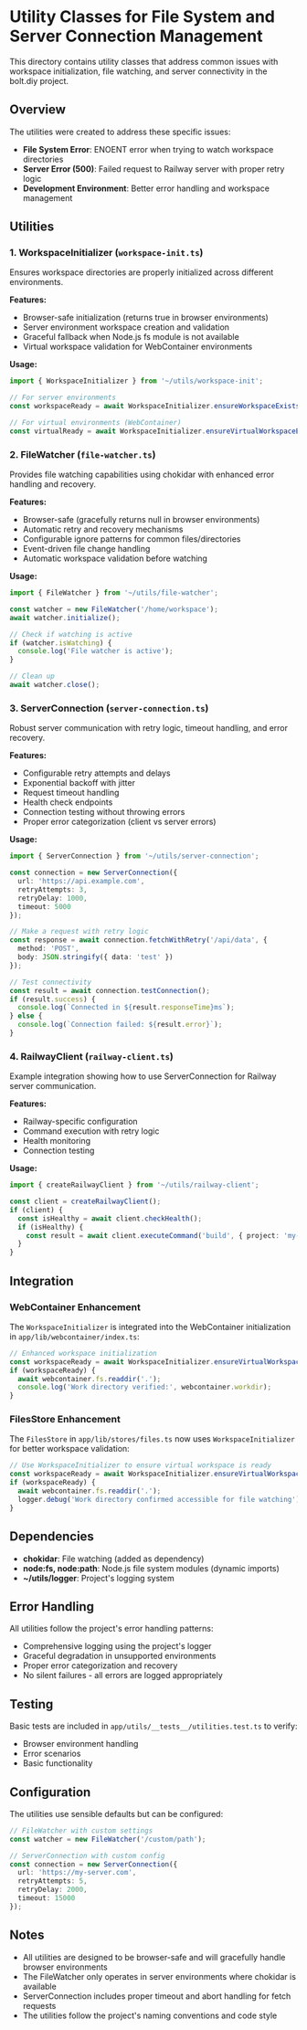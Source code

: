 # Utility Classes for File System and Server Connection Management

This directory contains utility classes that address common issues with workspace initialization, file watching, and server connectivity in the bolt.diy project.

## Overview

The utilities were created to address these specific issues:
- **File System Error**: ENOENT error when trying to watch workspace directories
- **Server Error (500)**: Failed request to Railway server with proper retry logic
- **Development Environment**: Better error handling and workspace management

## Utilities

### 1. WorkspaceInitializer (`workspace-init.ts`)

Ensures workspace directories are properly initialized across different environments.

**Features:**
- Browser-safe initialization (returns true in browser environments)
- Server environment workspace creation and validation
- Graceful fallback when Node.js fs module is not available
- Virtual workspace validation for WebContainer environments

**Usage:**
```typescript
import { WorkspaceInitializer } from '~/utils/workspace-init';

// For server environments
const workspaceReady = await WorkspaceInitializer.ensureWorkspaceExists('/home/workspace');

// For virtual environments (WebContainer)
const virtualReady = await WorkspaceInitializer.ensureVirtualWorkspaceExists('.');
```

### 2. FileWatcher (`file-watcher.ts`)

Provides file watching capabilities using chokidar with enhanced error handling and recovery.

**Features:**
- Browser-safe (gracefully returns null in browser environments)
- Automatic retry and recovery mechanisms
- Configurable ignore patterns for common files/directories
- Event-driven file change handling
- Automatic workspace validation before watching

**Usage:**
```typescript
import { FileWatcher } from '~/utils/file-watcher';

const watcher = new FileWatcher('/home/workspace');
await watcher.initialize();

// Check if watching is active
if (watcher.isWatching) {
  console.log('File watcher is active');
}

// Clean up
await watcher.close();
```

### 3. ServerConnection (`server-connection.ts`)

Robust server communication with retry logic, timeout handling, and error recovery.

**Features:**
- Configurable retry attempts and delays
- Exponential backoff with jitter
- Request timeout handling
- Health check endpoints
- Connection testing without throwing errors
- Proper error categorization (client vs server errors)

**Usage:**
```typescript
import { ServerConnection } from '~/utils/server-connection';

const connection = new ServerConnection({
  url: 'https://api.example.com',
  retryAttempts: 3,
  retryDelay: 1000,
  timeout: 5000
});

// Make a request with retry logic
const response = await connection.fetchWithRetry('/api/data', {
  method: 'POST',
  body: JSON.stringify({ data: 'test' })
});

// Test connectivity
const result = await connection.testConnection();
if (result.success) {
  console.log(`Connected in ${result.responseTime}ms`);
} else {
  console.log(`Connection failed: ${result.error}`);
}
```

### 4. RailwayClient (`railway-client.ts`)

Example integration showing how to use ServerConnection for Railway server communication.

**Features:**
- Railway-specific configuration
- Command execution with retry logic
- Health monitoring
- Connection testing

**Usage:**
```typescript
import { createRailwayClient } from '~/utils/railway-client';

const client = createRailwayClient();
if (client) {
  const isHealthy = await client.checkHealth();
  if (isHealthy) {
    const result = await client.executeCommand('build', { project: 'my-app' });
  }
}
```

## Integration

### WebContainer Enhancement

The `WorkspaceInitializer` is integrated into the WebContainer initialization in `app/lib/webcontainer/index.ts`:

```typescript
// Enhanced workspace initialization
const workspaceReady = await WorkspaceInitializer.ensureVirtualWorkspaceExists('.');
if (workspaceReady) {
  await webcontainer.fs.readdir('.');
  console.log('Work directory verified:', webcontainer.workdir);
}
```

### FilesStore Enhancement

The `FilesStore` in `app/lib/stores/files.ts` now uses `WorkspaceInitializer` for better workspace validation:

```typescript
// Use WorkspaceInitializer to ensure virtual workspace is ready
const workspaceReady = await WorkspaceInitializer.ensureVirtualWorkspaceExists('.');
if (workspaceReady) {
  await webcontainer.fs.readdir('.');
  logger.debug('Work directory confirmed accessible for file watching');
}
```

## Dependencies

- **chokidar**: File watching (added as dependency)
- **node:fs, node:path**: Node.js file system modules (dynamic imports)
- **~/utils/logger**: Project's logging system

## Error Handling

All utilities follow the project's error handling patterns:
- Comprehensive logging using the project's logger
- Graceful degradation in unsupported environments
- Proper error categorization and recovery
- No silent failures - all errors are logged appropriately

## Testing

Basic tests are included in `app/utils/__tests__/utilities.test.ts` to verify:
- Browser environment handling
- Error scenarios
- Basic functionality

## Configuration

The utilities use sensible defaults but can be configured:

```typescript
// FileWatcher with custom settings
const watcher = new FileWatcher('/custom/path');

// ServerConnection with custom config
const connection = new ServerConnection({
  url: 'https://my-server.com',
  retryAttempts: 5,
  retryDelay: 2000,
  timeout: 15000
});
```

## Notes

- All utilities are designed to be browser-safe and will gracefully handle browser environments
- The FileWatcher only operates in server environments where chokidar is available
- ServerConnection includes proper timeout and abort handling for fetch requests
- The utilities follow the project's naming conventions and code style
